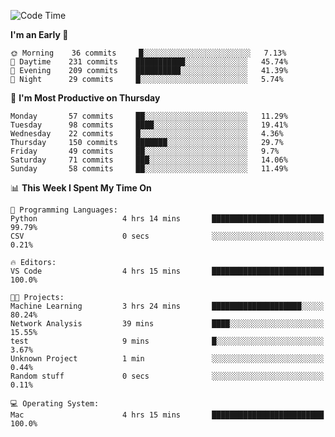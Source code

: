 <!--START_SECTION:waka-->
![Code Time](http://img.shields.io/badge/Code%20Time-293%20hrs%2026%20mins-blue)

**I'm an Early 🐤** 

```text
🌞 Morning    36 commits     █░░░░░░░░░░░░░░░░░░░░░░░░   7.13% 
🌆 Daytime    231 commits    ███████████░░░░░░░░░░░░░░   45.74% 
🌃 Evening    209 commits    ██████████░░░░░░░░░░░░░░░   41.39% 
🌙 Night      29 commits     █░░░░░░░░░░░░░░░░░░░░░░░░   5.74%

```
📅 **I'm Most Productive on Thursday** 

```text
Monday       57 commits     ██░░░░░░░░░░░░░░░░░░░░░░░   11.29% 
Tuesday      98 commits     ████░░░░░░░░░░░░░░░░░░░░░   19.41% 
Wednesday    22 commits     █░░░░░░░░░░░░░░░░░░░░░░░░   4.36% 
Thursday     150 commits    ███████░░░░░░░░░░░░░░░░░░   29.7% 
Friday       49 commits     ██░░░░░░░░░░░░░░░░░░░░░░░   9.7% 
Saturday     71 commits     ███░░░░░░░░░░░░░░░░░░░░░░   14.06% 
Sunday       58 commits     ██░░░░░░░░░░░░░░░░░░░░░░░   11.49%

```


📊 **This Week I Spent My Time On** 

```text
💬 Programming Languages: 
Python                   4 hrs 14 mins       █████████████████████████   99.79% 
CSV                      0 secs              ░░░░░░░░░░░░░░░░░░░░░░░░░   0.21%

🔥 Editors: 
VS Code                  4 hrs 15 mins       █████████████████████████   100.0%

🐱‍💻 Projects: 
Machine Learning         3 hrs 24 mins       ████████████████████░░░░░   80.24% 
Network Analysis         39 mins             ████░░░░░░░░░░░░░░░░░░░░░   15.55% 
test                     9 mins              █░░░░░░░░░░░░░░░░░░░░░░░░   3.67% 
Unknown Project          1 min               ░░░░░░░░░░░░░░░░░░░░░░░░░   0.44% 
Random stuff             0 secs              ░░░░░░░░░░░░░░░░░░░░░░░░░   0.11%

💻 Operating System: 
Mac                      4 hrs 15 mins       █████████████████████████   100.0%

```


<!--END_SECTION:waka-->
